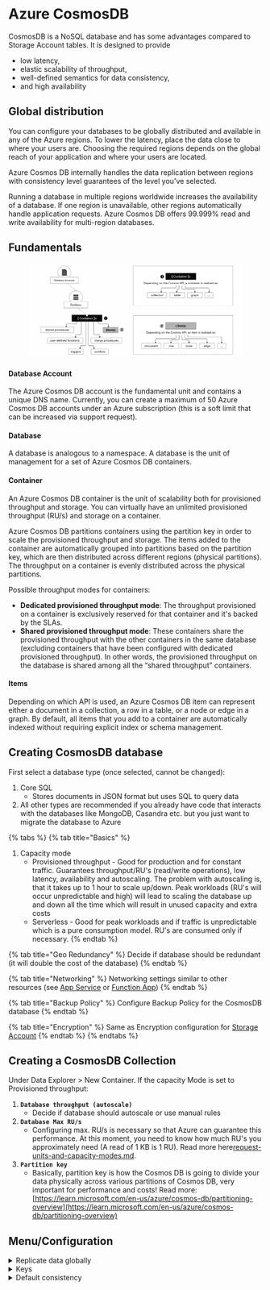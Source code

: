 # Azure CosmosDB

CosmosDB is a NoSQL database and has some advantages compared to Storage Account tables. It is designed to provide

* low latency,
* elastic scalability of throughput,
* well-defined semantics for data consistency,
* and high availability

## Global distribution

You can configure your databases to be globally distributed and available in any of the Azure regions. To lower the latency, place the data close to where your users are. Choosing the required regions depends on the global reach of your application and where your users are located.

Azure Cosmos DB internally handles the data replication between regions with consistency level guarantees of the level you've selected.

Running a database in multiple regions worldwide increases the availability of a database. If one region is unavailable, other regions automatically handle application requests. Azure Cosmos DB offers 99.999% read and write availability for multi-region databases.

## Fundamentals

<figure><img src="../../../../.gitbook/assets/cosmos-entities.png" alt=""><figcaption></figcaption></figure>

#### Database Account

The Azure Cosmos DB account is the fundamental unit and contains a unique DNS name. Currently, you can create a maximum of 50 Azure Cosmos DB accounts under an Azure subscription (this is a soft limit that can be increased via support request).

#### Database

A database is analogous to a namespace. A database is the unit of management for a set of Azure Cosmos DB containers.

#### Container

An Azure Cosmos DB container is the unit of scalability both for provisioned throughput and storage. You can virtually have an unlimited provisioned throughput (RU/s) and storage on a container.

Azure Cosmos DB partitions containers using the partition key in order to scale the provisioned throughput and storage. The items added to the container are automatically grouped into partitions based on the partition key, which are then distributed across different regions (physical partitions). The throughput on a container is evenly distributed across the physical partitions.

Possible throughput modes for containers:

* **Dedicated provisioned throughput mode**: The throughput provisioned on a container is exclusively reserved for that container and it's backed by the SLAs.
* **Shared provisioned throughput mode**: These containers share the provisioned throughput with the other containers in the same database (excluding containers that have been configured with dedicated provisioned throughput). In other words, the provisioned throughput on the database is shared among all the “shared throughput” containers.

#### Items

Depending on which API is used, an Azure Cosmos DB item can represent either a document in a collection, a row in a table, or a node or edge in a graph. By default, all items that you add to a container are automatically indexed without requiring explicit index or schema management.

## Creating CosmosDB database

First select a database type (once selected, cannot be changed):

1. Core SQL
   * Stores documents in JSON format but uses SQL to query data
2. All other types are recommended if you already have code that interacts with the databases like MongoDB, Casandra etc. but you just want to migrate the database to Azure

{% tabs %}
{% tab title="Basics" %}
1. Capacity mode
   * Provisioned throughput - Good for production and for constant traffic. Guarantees throughput/RU's (read/write operations), low latency, availability and autoscaling. The problem with autoscaling is, that it takes up to 1 hour to scale up/down. Peak workloads (RU's will occur unpredictable and high) will lead to scaling the database up and down all the time which will result in unused capacity and extra costs
   * Serverless - Good for peak workloads and if traffic is unpredictable which is a pure consumption model. RU's are consumed only if necessary.
{% endtab %}

{% tab title="Geo Redundancy" %}
Decide if database should be redundant (it will double the cost of the database)
{% endtab %}

{% tab title="Networking" %}
Networking settings similar to other resources (see [App Service](../../serverless/app-service/) or [Function App](../../serverless/function-app/))
{% endtab %}

{% tab title="Backup Policy" %}
Configure Backup Policy for the CosmosDB database
{% endtab %}

{% tab title="Encryption" %}
Same as Encryption configuration for [Storage Account](../../file-storage/storage-account/)
{% endtab %}
{% endtabs %}

## Creating a CosmosDB Collection

Under Data Explorer > New Container. If the capacity Mode is set to Provisioned throughput:

1. **`Database throughput (autoscale)`**
   * Decide if database should autoscale or use manual rules
2. **`Database Max RU/s`**
   * Configuring max. RU/s is necessary so that Azure can guarantee this performance. At this moment, you need to know how much RU's you approximately need (A read of 1 KB is 1 RU). Read more here[request-units-and-capacity-modes.md](request-units-and-capacity-modes.md "mention").
3. **`Partition key`**
   * Basically, partition key is how the Cosmos DB is going to divide your data physically across various partitions of Cosmos DB, very important for performance and costs! Read more: [https://learn.microsoft.com/en-us/azure/cosmos-db/partitioning-overview](https://learn.microsoft.com/en-us/azure/cosmos-db/partitioning-overview)

## Menu/Configuration

<details>

<summary>Replicate data globally</summary>

A Map to select regions where the database should keep replicas of the database

</details>

<details>

<summary>Keys</summary>

Under this section you can find the endpoint URL and keys to access the database

</details>

<details>

<summary>Default consistency</summary>

Configure default consistency levels described [here](consistency-levels.md).

</details>
